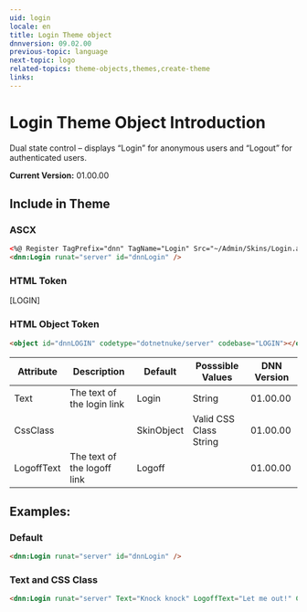 ```yaml
---
uid: login  
locale: en  
title: Login Theme object  
dnnversion: 09.02.00  
previous-topic: language  
next-topic: logo  
related-topics: theme-objects,themes,create-theme  
links:  
---
```


# Login Theme Object Introduction  

Dual state control – displays “Login” for anonymous users and “Logout” for authenticated users. 


**Current Version:** 01.00.00  


## Include in Theme

### ASCX
``` html
<%@ Register TagPrefix="dnn" TagName="Login" Src="~/Admin/Skins/Login.ascx" %>  
<dnn:Login runat="server" id="dnnLogin" />
```

### HTML Token
[LOGIN]

### HTML Object Token
``` html
<object id="dnnLOGIN" codetype="dotnetnuke/server" codebase="LOGIN"></object>
```

| Attribute | Description | Default | Posssible Values | DNN Version |
| --- | --- | --- | --- | --- |
| Text | The text of the login link | Login | String | 01.00.00 |
| CssClass |  | SkinObject | Valid CSS Class String | 01.00.00 |
| LogoffText | The text of the logoff link | Logoff |  | 01.00.00 |





## Examples:

### Default
~~~html
<dnn:Login runat="server" id="dnnLogin" />
~~~


### Text and CSS Class
~~~html
<dnn:Login runat="server" Text="Knock knock" LogoffText="Let me out!" CssClass="my-login" id="dnnLogin" />
~~~
